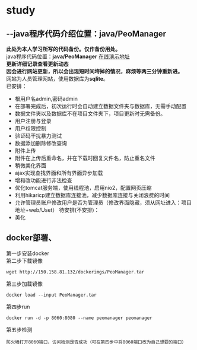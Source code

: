 # study
## --java程序代码介绍位置：java/PeoManager
**此处为本人学习所写的代码备份。仅作备份用处。** <br/>
java程序代码位置：**java/PeoManager** [在线演示地址](http://150.158.81.132/PeoManager) <br/>
**更新详细记录查看更新动态**<br/>
**因会进行网站更新，所以会出现短时间垮掉的情况，麻烦等两三分钟重新进。**<br/>
网站为人员管理网站，使用数据库为**sqlite**。<br/>
已安排：<br/>
- 根用户名admin,密码admin
- 在部署完成后，初次运行时会自动建立数据文件夹与数据库，无需手动配置
- 数据文件夹以及数据库不在项目文件夹下，项目更新时无需备份。
- 用户注册与登录
- 用户权限控制
- 验证码干扰暴力测试
- 数据添加删除修改查询
- 附件上传
- 附件在上传后重命名，并在下载时回复文件名，防止重名文件
- 稍微美化界面
- ajax实现查找界面和所有界面异步加载
- 增和改功能进行非法检查
- 优化tomcat服务端，使用线程池，启用nio2，配置网页压缩 
- 利用hikaricp建立数据库连接池，减少数据库连接与关闭浪费的时间
- 允许管理员账户修改用户是否为管理员（修改界面隐藏，须从网址进入：项目地址+web/Uset）
待安排(不安排)：<br/>
- 美化

## docker部署、
第一步安装docker<br/>
第二步下载镜像<br/>
```
wget http://150.158.81.132/dockerimgs/PeoManager.tar
```
第三步加载镜像<br/>
```
docker load --input PeoManager.tar
```
第四步run<br/>
```
docker run -d -p 8060:8080 --name peomanager peomanager
```
第五步检测<br/>
```
防火墙打开8060端口，访问检测是否成功（可在第四步中将8060端口改为自己想要的端口）
```

